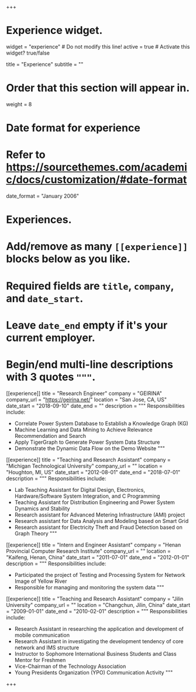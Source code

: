 +++
# Experience widget.
widget = "experience"  # Do not modify this line!
active = true  # Activate this widget? true/false

title = "Experience"
subtitle = ""

# Order that this section will appear in.
weight = 8

# Date format for experience
#   Refer to https://sourcethemes.com/academic/docs/customization/#date-format
date_format = "January 2006"

# Experiences.
#   Add/remove as many `[[experience]]` blocks below as you like.
#   Required fields are `title`, `company`, and `date_start`.
#   Leave `date_end` empty if it's your current employer.
#   Begin/end multi-line descriptions with 3 quotes `"""`.
[[experience]]
  title = "Research Engineer"
  company = "GEIRINA"
  company_url = "https://geirina.net/"
  location = "San Jose, CA, US"
  date_start = "2018-09-10"
  date_end = ""
  description = """
  Responsibilities include:
  
  * Correlate Power System Database to Establish a Knowledge Graph (KG)    
  * Machine Learning and Data Mining to Achieve Relevance Recommendation and Search 
  * Apply TigerGraph to Generate Power System Data Structure
  * Demonstrate the Dynamic Data Flow on the Demo Website
  """
  
[[experience]]
  title = "Teaching and Research Assistant"
  company = "Michigan Technological University"
  company_url = ""
  location = "Houghton, MI, US"
  date_start = "2012-08-01"
  date_end = "2018-07-01"
  description = """
  Responsibilities include:
  
  * Lab Teaching Assistant for Digital Design, Electronics, Hardware/Software System Integration, and C Programming    
  * Teaching Assistant for Distribution Engineering and Power System Dynamics and Stability 
  * Research assistant for Advanced Metering Infrastructure (AMI) project
  * Research assistant for Data Analysis and Modeling based on Smart Grid
  * Research assistant for Electricity Theft and Fraud Detection based on Graph Theory
  """

[[experience]]
  title = "Intern and Engineer Assistant"
  company = "Henan Provincial Computer Research Institute"
  company_url = ""
  location = "Kaifeng, Henan, China"
  date_start = "2011-07-01"
  date_end = "2012-01-01"
  description = """
  Responsibilities include:
  
  * Participated the project of Testing and Processing System for Network Image of Yellow River   
  * Responsible for managing and monitoring the system data
  """

[[experience]]
  title = "Teaching and Research Assistant"
  company = "Jilin University"
  company_url = ""
  location = "Changchun, Jilin, China"
  date_start = "2009-01-01"
  date_end = "2010-02-01"
  description = """
  Responsibilities include:
  
  * Research Assistant in researching the application and development of mobile communication    
  * Research Assistant in investigating the development tendency of core network and IMS structure 
  * Instructor to Sophomore International Business Students and Class Mentor for Freshmen
  * Vice-Chairman of the Technology Association
  * Young Presidents Organization (YPO) Communication Activity
  """
  
+++
